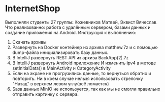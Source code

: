 # InternetShop
Выполняли студенты 27 группы: Кожевников Матвей, Эквист Вячеслав.
Что реализованно: работа с удалённым сервером, базами данных и создание приложения на Android.
Инструкция к выполнению:
1) Скачать архивы
2) Развернуть на Docker контейнер из архива matthew.7z и с помощью dump-файла инициализировать базу данных.
3) В IntelliJ развернуть REST API из архива BackApp(2).7z
4) В IntelliJ развернуть Android приложение И изменить ipv4 в методе setInitialData() в MainActivity и CategoryActivity
5) Если на экране не прогрузились данные, то вернуться обратно и повторить. Ни в коем случае нельзя использовать стрелочку "Назад" в верхнем левом углу(всё ломается)
6) База данных MinIO не используется, так как мы не смогли правильно отправить картинку с сервера.
